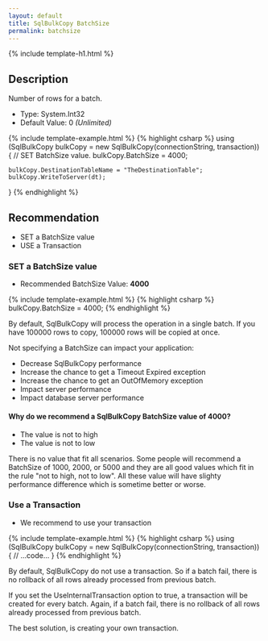 ```yaml
---
layout: default
title: SqlBulkCopy BatchSize
permalink: batchsize
---
```


{% include template-h1.html %}

## Description
Number of rows for a batch.

- Type: System.Int32
- Default Value: 0 _(Unlimited)_

{% include template-example.html %} 
{% highlight csharp %}
using (SqlBulkCopy bulkCopy = new SqlBulkCopy(connectionString, transaction))
{
    // SET BatchSize value.
    bulkCopy.BatchSize = 4000;

    bulkCopy.DestinationTableName = "TheDestinationTable";
    bulkCopy.WriteToServer(dt);
}
{% endhighlight %}

## Recommendation
- SET a BatchSize value
- USE a Transaction

### SET a BatchSize value

 - Recommended BatchSize Value: **4000**
 
{% include template-example.html %} 
{% highlight csharp %}
bulkCopy.BatchSize = 4000;
{% endhighlight %}

By default, SqlBulkCopy will process the operation in a single batch. If you have 100000 rows to copy, 100000 rows will be copied at once.

Not specifying a BatchSize can impact your application:

- Decrease SqlBulkCopy performance
- Increase the chance to get a Timeout Expired exception
- Increase the chance to get an OutOfMemory exception
- Impact server performance
- Impact database server performance

#### Why do we recommend a SqlBulkCopy BatchSize value of 4000?

- The value is not to high
- The value is not to low

There is no value that fit all scenarios. Some people will recommend a BatchSize of 1000, 2000, or 5000 and they are all good values which fit in the rule "not to high, not to low". All these value will have slighty performance difference which is sometime better or worse.

### Use a Transaction

- We recommend to use your transaction

{% include template-example.html %} 
{% highlight csharp %}
using (SqlBulkCopy bulkCopy = new SqlBulkCopy(connectionString, transaction))
{
   // ...code...
}
{% endhighlight %}


By default, SqlBulkCopy do not use a transaction. So if a batch fail, there is no rollback of all rows already processed from previous batch.

If you set the UseInternalTransaction option to true, a transaction will be created for every batch. Again, if a batch fail, there is no rollback of all rows already processed from previous batch.

The best solution, is creating your own transaction.
